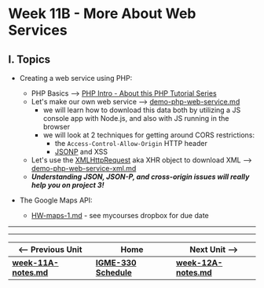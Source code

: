# Week 11B - More About Web Services

## I. Topics
- Creating a web service using PHP:
  - PHP Basics --> [PHP Intro - About this PHP Tutorial Series](https://github.com/tonethar/IGME-230-Master/blob/master/notes/php-0.md)
  - Let's make our own  web service --> [demo-php-web-service.md](https://github.com/tonethar/IGME-330-Master/blob/master/notes/demo-php-web-service.md)
    - we will learn how to download this data both by utilizing a JS console app with Node.js, and also with JS running in the browser
    - we will look at 2 techniques for getting around CORS restrictions:
      - the `Access-Control-Allow-Origin` HTTP header
      - [JSONP](https://en.wikipedia.org/wiki/JSONP) and XSS
  - Let's use the [XMLHttpRequest](https://developer.mozilla.org/en-US/docs/Web/API/XMLHttpRequest) aka XHR object to download XML --> [demo-php-web-service-xml.md](https://github.com/tonethar/IGME-330-Master/blob/master/notes/demo-php-web-service-xml.md)
  - ***Understanding JSON, JSON-P, and cross-origin issues will really help you on project 3!***

- The Google Maps API:
  - [HW-maps-1.md](https://github.com/tonethar/IGME-330-Master/blob/master/notes/HW-maps-1.md) - see mycourses dropbox for due date

<hr><hr>

| <-- Previous Unit | Home | Next Unit -->
| --- | --- | --- 
| [**week-11A-notes.md**](week-11A-notes.md)     |  [**IGME-330 Schedule**](../schedule.md) | [**week-12A-notes.md**](week-12A-notes.md)
